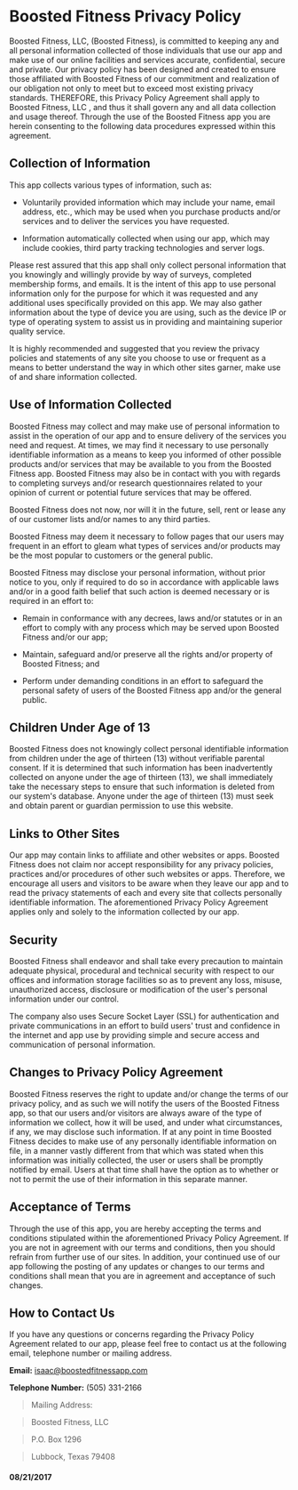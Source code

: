 # Boosted Fitness Privacy Policy
Boosted Fitness, LLC, (Boosted Fitness), is committed to keeping any and all personal
information collected of those individuals that use our app and make use of our online facilities
and services accurate, confidential, secure and private. Our privacy policy has been designed and
created to ensure those affiliated with Boosted Fitness of our commitment and realization of our
obligation not only to meet but to exceed most existing privacy standards.
THEREFORE, this Privacy Policy Agreement shall apply to Boosted Fitness, LLC , and thus it
shall govern any and all data collection and usage thereof. Through the use of the Boosted
Fitness app you are herein consenting to the following data procedures expressed within this
agreement.

## Collection of Information
This app collects various types of information, such as:

* Voluntarily provided information which may include your name, email address, etc.,
which may be used when you purchase products and/or services and to deliver the
services you have requested.

* Information automatically collected when using our app, which may include cookies,
third party tracking technologies and server logs.


Please rest assured that this app shall only collect personal information that you knowingly
and willingly provide by way of surveys, completed membership forms, and emails. It is the
intent of this app to use personal information only for the purpose for which it was requested
and any additional uses specifically provided on this app.
We may also gather information about the type of device you are using, such as the device IP
or type of operating system to assist us in providing and maintaining superior quality service.

It is highly recommended and suggested that you review the privacy policies and statements
of any site you choose to use or frequent as a means to better understand the way in which
other sites garner, make use of and share information collected.




## Use of Information Collected
Boosted Fitness may collect and may make use of personal information to assist in the
operation of our app and to ensure delivery of the services you need and request. At times,
we may find it necessary to use personally identifiable information as a means to keep you
informed of other possible products and/or services that may be available to you from the
Boosted Fitness app. Boosted Fitness may also be in contact with you with regards to completing surveys and/or research questionnaires related to your opinion of current or
potential future services that may be offered.

Boosted Fitness does not now, nor will it in the future, sell, rent or lease any of our customer
lists and/or names to any third parties.

Boosted Fitness may deem it necessary to follow pages that our users may frequent in an
effort to gleam what types of services and/or products may be the most popular to customers
or the general public.

Boosted Fitness may disclose your personal information, without prior notice to you, only if
required to do so in accordance with applicable laws and/or in a good faith belief that such
action is deemed necessary or is required in an effort to:
 
* Remain in conformance with any decrees, laws and/or statutes or in an effort to comply
with any process which may be served upon Boosted Fitness and/or our app;

* Maintain, safeguard and/or preserve all the rights and/or property of Boosted Fitness; and

* Perform under demanding conditions in an effort to safeguard the personal safety of users
of the Boosted Fitness app and/or the general public.




## Children Under Age of 13
Boosted Fitness does not knowingly collect personal identifiable information from children
under the age of thirteen (13) without verifiable parental consent. If it is determined that such
information has been inadvertently collected on anyone under the age of thirteen (13), we
shall immediately take the necessary steps to ensure that such information is deleted from our
system&#39;s database. Anyone under the age of thirteen (13) must seek and obtain parent or
guardian permission to use this website.




## Links to Other Sites
Our app may contain links to affiliate and other websites or apps. Boosted Fitness does not
claim nor accept responsibility for any privacy policies, practices and/or procedures of other
such websites or apps. Therefore, we encourage all users and visitors to be aware when they
leave our app and to read the privacy statements of each and every site that collects
personally identifiable information. The aforementioned Privacy Policy Agreement applies
only and solely to the information collected by our app.




## Security
Boosted Fitness shall endeavor and shall take every precaution to maintain adequate
physical, procedural and technical security with respect to our offices and information
storage facilities so as to prevent any loss, misuse, unauthorized access, disclosure or
modification of the user&#39;s personal information under our control.

The company also uses Secure Socket Layer (SSL) for authentication and private
communications in an effort to build users&#39; trust and confidence in the internet and app use
by providing simple and secure access and communication of personal information.




## Changes to Privacy Policy Agreement
Boosted Fitness reserves the right to update and/or change the terms of our privacy policy,
and as such we will notify the users of the Boosted Fitness app, so that our users and/or
visitors are always aware of the type of information we collect, how it will be used, and
under what circumstances, if any, we may disclose such information. If at any point in time
Boosted Fitness decides to make use of any personally identifiable information on file, in a
manner vastly different from that which was stated when this information was initially
collected, the user or users shall be promptly notified by email. Users at that time shall have
the option as to whether or not to permit the use of their information in this separate manner.




## Acceptance of Terms
Through the use of this app, you are hereby accepting the terms and conditions stipulated
within the aforementioned Privacy Policy Agreement. If you are not in agreement with our
terms and conditions, then you should refrain from further use of our sites. In addition, your
continued use of our app following the posting of any updates or changes to our terms and
conditions shall mean that you are in agreement and acceptance of such changes.




## How to Contact Us
If you have any questions or concerns regarding the Privacy Policy Agreement related to our
app, please feel free to contact us at the following email, telephone number or mailing
address.


**Email:** isaac@boostedfitnessapp.com

**Telephone Number:** (505) 331-2166

> Mailing Address:

> Boosted Fitness, LLC

> P.O. Box 1296

> Lubbock, Texas 79408

#### 08/21/2017
